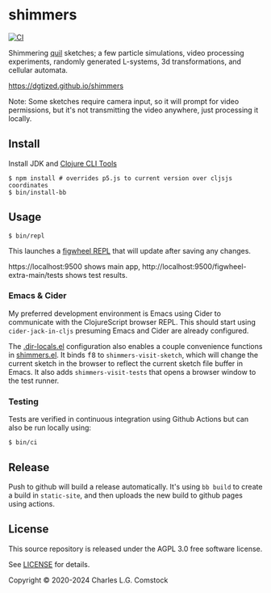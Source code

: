 # shimmers

[![CI](https://github.com/dgtized/shimmers/actions/workflows/continuous-deployment.yaml/badge.svg?branch=main)](https://github.com/dgtized/shimmers/actions/workflows/continuous-deployment.yaml)

Shimmering [quil](https://github.com/quil/quil) sketches; a few particle
simulations, video processing experiments, randomly generated L-systems, 3d
transformations, and cellular automata.

https://dgtized.github.io/shimmers

Note: Some sketches require camera input, so it will prompt for video
permissions, but it's not transmitting the video anywhere, just processing it
locally.

## Install

Install JDK and [Clojure CLI Tools](https://clojure.org/guides/getting_started)

    $ npm install # overrides p5.js to current version over cljsjs coordinates
    $ bin/install-bb

## Usage

    $ bin/repl

This launches a [figwheel REPL](https://figwheel.org/) that will update after saving any changes.

https://localhost:9500 shows main app,
http://localhost:9500/figwheel-extra-main/tests shows test results.

### Emacs & Cider

My preferred development environment is Emacs using Cider to communicate with
the ClojureScript browser REPL. This should start using `cider-jack-in-cljs`
presuming Emacs and Cider are already configured.

The [.dir-locals.el](.dir-locals.el) configuration also enables a couple
convenience functions in [shimmers.el](shimmers.el). It binds <kbd>f8</kbd> to
`shimmers-visit-sketch`, which will change the current sketch in the browser to
reflect the current sketch file buffer in Emacs. It also adds
`shimmers-visit-tests` that opens a browser window to the test runner.

### Testing

Tests are verified in continuous integration using Github Actions but can also
be run locally using:

    $ bin/ci

## Release

Push to github will build a release automatically. It's using `bb build` to
create a build in `static-site`, and then uploads the new build to github pages using
actions.

## License

This source repository is released under the AGPL 3.0 free software license.

See [LICENSE](LICENSE) for details.

Copyright © 2020-2024 Charles L.G. Comstock
